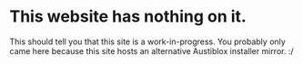 # This website has nothing on it.
This should tell you that this site is a work-in-progress. You probably only came here because this site hosts an alternative Austiblox installer mirror. :/
